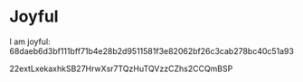 # Joyful

I am joyful: 68daeb6d3bf111bff71b4e28b2d9511581f3e82062bf26c3cab278bc40c51a93


22extLxekaxhkSB27HrwXsr7TQzHuTQVzzCZhs2CCQmBSP
